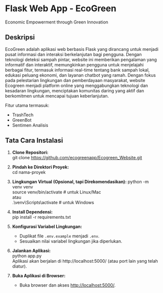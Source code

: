 # Flask Web App - EcoGreen

Economic Empowerment through Green Innovation

## Deskripsi

EcoGreen adalah aplikasi web berbasis Flask yang dirancang untuk menjadi pusat informasi dan interaksi berkelanjutan bagi pengguna. Dengan teknologi deteksi sampah pintar, website ini memberikan pengalaman yang informatif dan interaktif, memungkinkan pengguna untuk menjelajahi berbagai fitur, termasuk informasi real-time tentang bank sampah lokal, edukasi peluang ekonomi, dan layanan chatbot yang ramah. Dengan fokus pada pelestarian lingkungan dan pemberdayaan masyarakat, website Ecogreen menjadi platform online yang menggabungkan teknologi dan kesadaran lingkungan, menciptakan komunitas daring yang aktif dan berkomitmen untuk mencapai tujuan keberlanjutan.

Fitur utama termasuk:
- TrashTech
- GreenBot
- Sentimen Analisis

## Tata Cara Instalasi

1. **Clone Repositori:** <br>
    git clone https://github.com/ecogreenapp/Ecogreen_Website.git

2. **Pindah ke Direktori Proyek:** <br>
    cd nama-proyek

3. **Lingkungan Virtual (Opsional, tapi Direkomendasikan):**
    python -m venv venv <br>
    source venv/bin/activate  # untuk Linux/Mac <br>
    atau <br>
    .\venv\Scripts\activate  # untuk Windows <br>

4. **Install Dependensi:** <br>
    pip install -r requirements.txt

5. **Konfigurasi Variabel Lingkungan:**
    - Duplikat file `.env.example` menjadi `.env`.
    - Sesuaikan nilai variabel lingkungan jika diperlukan.

6. **Jalankan Aplikasi:** <br>
    python app.py <br>
    Aplikasi akan berjalan di http://localhost:5000/ (atau port lain yang telah diatur).

7. **Buka Aplikasi di Browser:**
    - Buka browser dan akses [http://localhost:5000/](http://localhost:5000/).
